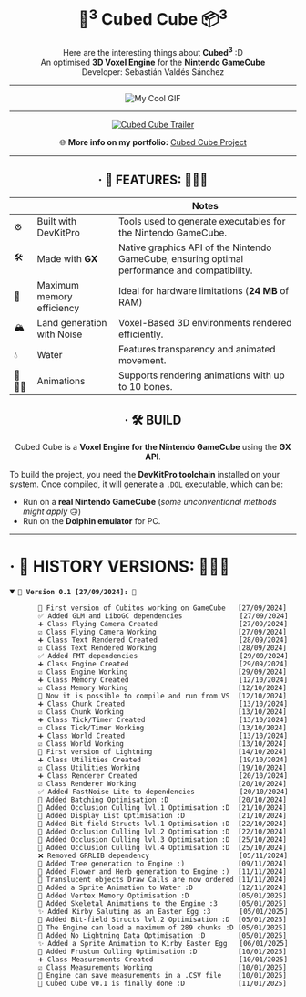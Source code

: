 <h1 align="center"> 🧊<sup>3</sup>  Cubed Cube 📦<sup>3</sup>  </h1>

<div align="center">
Here are the interesting things about <b>Cubed<sup>3</sup></b> :D
<br>
An  optimised <b>3D Voxel Engine</b> for the <b>Nintendo GameCube</b>
<br>
Developer: Sebastián Valdés Sánchez
<br>

<hr>

![My Cool GIF](./misc/CubedCube.gif)

<hr>

<div align="center">

[![Cubed Cube Trailer](https://img.shields.io/badge/View%20Trailer-on%20YouTube-red?style=flat&logo=youtube)](https://youtu.be/XXSmN6_qYYM)

🌐 **More info on my portfolio:** [Cubed Cube Project](https://tebas.dev/portfolio/cubed-cube.html)
</div>

<hr>

##  · 👾  FEATURES: 👨🏽‍💻
| |                          | Notes                                                                                         |
|-|--------------------------|-----------------------------------------------------------------------------------------------|
|⚙️| Built with DevKitPro     | Tools used to generate executables for the Nintendo GameCube.                                 |
|🛠️| Made with **GX**         | Native graphics API of the Nintendo GameCube, ensuring optimal performance and compatibility. |
|🚀| Maximum memory efficiency | Ideal for hardware limitations (**24 MB** of RAM)                                             |
|🏔️| Land generation with Noise | Voxel-Based 3D environments rendered efficiently.                                             |
|💧| Water                    | Features transparency and animated movement.                                                  |
|🦴🏃‍♂️| Animations               | Supports rendering animations with up to 10 bones.                                            |



## · 🛠️ BUILD

Cubed Cube is a **Voxel Engine for the Nintendo GameCube** using the **GX API**.

</div>

To build the project, you need the **DevKitPro toolchain** installed on your system. Once compiled, it will generate a `.DOL` executable, which can be:

- Run on a **real Nintendo GameCube** (_some unconventional methods might apply_ 🙃)
- Run on the **Dolphin emulator** for PC.

<hr>

#  · 👾 HISTORY VERSIONS: 👨🏽‍💻

<details open>
<summary> <b><code>🌟 Version 0.1 [27/09/2024]: 🌟</code></b> </summary>

           🎉 First version of Cubitos working on GameCube   [27/09/2024]
	       ✅ Added GLM and LiboGC dependencies              [27/09/2024]
	       ➕ Class Flying Camera Created                    [27/09/2024]
	       ☑️ Class Flying Camera Working                    [27/09/2024]
	       ➕ Class Text Rendered Created                    [28/09/2024]
	       ☑️ Class Text Rendered Working                    [28/09/2024]
	       ✅ Added FMT dependencies                         [29/09/2024]
	       ➕ Class Engine Created                           [29/09/2024]
	       ☑️ Class Engine Working                           [29/09/2024]
	       ➕ Class Memory Created                           [12/10/2024]
	       ☑️ Class Memory Working                           [12/10/2024]
           🎉 Now it is possible to compile and run from VS  [12/10/2024]
	       ➕ Class Chunk Created                            [13/10/2024]
	       ☑️ Class Chunk Working                            [13/10/2024]
	       ➕ Class Tick/Timer Created                       [13/10/2024]
	       ☑️ Class Tick/Timer Working                       [13/10/2024]
	       ➕ Class World Created                            [13/10/2024]
	       ☑️ Class World Working                            [13/10/2024]
           🎉 First version of Lightning                     [14/10/2024]
	       ➕ Class Utilities Created                        [19/10/2024]
	       ☑️ Class Utilities Working                        [19/10/2024]
	       ➕ Class Renderer Created                         [20/10/2024]
	       ☑️ Class Renderer Working                         [20/10/2024]
           ✅ Added FastNoise Lite to dependencies           [20/10/2024]
           🎉 Added Batching Optimisation :D                 [20/10/2024]
           🎉 Added Occlusion Culling lvl.1 Optimisation :D  [21/10/2024]
           🎉 Added Display List Optimisation :D             [21/10/2024]
           🎉 Added Bit-field Structs lvl.1 Optimisation :D  [22/10/2024]
           🎉 Added Occlusion Culling lvl.2 Optimisation :D  [22/10/2024]
           🎉 Added Occlusion Culling lvl.3 Optimisation :D  [25/10/2024]
           🎉 Added Occlusion Culling lvl.4 Optimisation :D  [25/10/2024]
           ❌ Removed GRRLIB dependency                      [05/11/2024]
           🎉 Added Tree generation to Engine :)             [09/11/2024]
           🎉 Added Flower and Herb generation to Engine :)  [11/11/2024]
           🎉 Translucent objects Draw Calls are now ordered [11/11/2024]
           🎉 Added a Sprite Animation to Water :D           [12/11/2024]
           🎉 Added Vertex Memory Optimisation :D            [05/01/2025]
           🎉 Added Skeletal Animations to the Engine :3     [05/01/2025]
           ✨ Added Kirby Saluting as an Easter Egg :3       [05/01/2025]
           🎉 Added Bit-field Structs lvl.2 Optimisation :D  [05/01/2025]
           🎊 The Engine can load a maximum of 289 chunks :D [05/01/2025]
           🎉 Added No Lightning Data Optimisation :D        [05/01/2025]
           ✨ Added a Sprite Animation to Kirby Easter Egg   [06/01/2025]
           🎉 Added Frustum Culling Optimisation :D          [10/01/2025]
	       ➕ Class Measurements Created                     [10/01/2025]
	       ☑️ Class Measurements Working                     [10/01/2025]
           🎉 Engine can save measurements in a .CSV file    [10/01/2025]
           🌟 Cubed Cube v0.1 is finally done :D             [11/01/2025]

</details>
